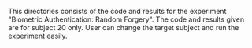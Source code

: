 This directories consists of the code and results for the experiment "Biometric Authentication: Random Forgery".
The code and results given are for subject 20 only. User can change the target subject and run the experiment easily.
